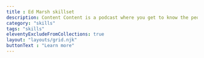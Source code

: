 ```yaml
---
title : Ed Marsh skillset
description: Content Content is a podcast where you get to know the people behind the content. We interview professionals in technical communication, content strategy, content marketing, information architecture, and others who create, organize, and maintain content online.
category: "skills"
tags: "skills"
eleventyExcludeFromCollections: true
layout: "layouts/grid.njk"
buttonText : "Learn more"
---
```

